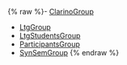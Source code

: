 {% raw %}- [ClarinoGroup](https://blog.inductorsoftware.com/docsproto/missing/ClarinoGroup)
- [LtgGroup](https://blog.inductorsoftware.com/docsproto/missing/LtgGroup)
- [LtgStudentsGroup](https://blog.inductorsoftware.com/docsproto/missing/LtgStudentsGroup)
- [ParticipantsGroup](https://blog.inductorsoftware.com/docsproto/summits/ParticipantsGroup)
- [SynSemGroup](https://blog.inductorsoftware.com/docsproto/missing/SynSemGroup)
<update date omitted for speed>{% endraw %}